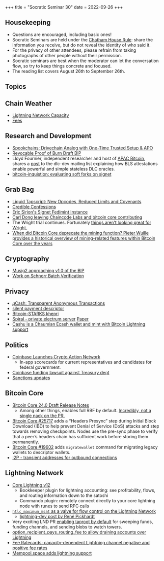 +++
title = "Socratic Seminar 30"
date = 2022-09-26
+++

Housekeeping
------------

- Questions are encouraged, including basic ones!
- Socratic Seminars are held under the [Chatham House Rule](https://www.chathamhouse.org/about-us/chatham-house-rule): share the information you receive, but do not reveal the identity of who said it.
- For the privacy of other attendees, please refrain from taking photographs of other people without their permission.
- Socratic seminars are best when the moderator can let the conversation flow, so try to keep things concrete and focused.
- The reading list covers August 26th to September 26th.

Topics
------

Chain Weather
-------------
- [Lightning Network Capacity](https://bitcoinvisuals.com/ln-capacity)
- [Fees](https://transactionfee.info/charts/fees-package-feerates/)

Research and Development
------------------------
- [Spookchains: Drivechain Analog with One-Time Trusted Setup & APO](https://lists.linuxfoundation.org/pipermail/bitcoin-dev/2022-September/020919.html)
- [Revocable Proof of Burn Draft BIP](https://github.com/veleslavs/bips/blob/bip-rpob-tx-template/bip-rpob-tx-template.mediawiki)
- Lloyd Fournier, independent researcher and host of [APAC Bitcoin](https://twitter.com/APACbitcoin), shares a [post](https://mailmanlists.org/pipermail/dlc-dev/2022-August/000149.html) to the dlc-dev mailing list explaining how BLS attestations enable powerful and simple stateless DLC oracles.
- [bitcoin-inquistion: evaluating soft forks on signet](https://lists.linuxfoundation.org/pipermail/bitcoin-dev/2022-September/020921.html)

Grab Bag
--------
- [Liquid Tapscript: New Opcodes, Reduced Limits and Covenants](https://blog.blockstream.com/tapscript-new-opcodes-reduced-limits-and-covenants/)
- [Credible Confessions](https://github.com/DavidVorick/CredibleConfessions)
- [Eric Sirion's Signet Fedimint Instance](https://faucet.sirion.io/)
- [Carl Dong leaving Chaincode Labs and bitcoin core contributing](https://twitter.com/carl_dong/status/1565108387842560000)
- The Wright trial continues. Fortunately [things aren't looking great for Wright.](https://twitter.com/wizsecurity/status/1570773449886543874)
- [When did Bitcoin Core deprecate the mining function? Pieter Wuille provides a historical overview of mining-related features within Bitcoin Core over the years](https://bitcoin.stackexchange.com/a/114687)

Cryptography
------------
- [Musig2 approaching v1.0 of the BIP](https://nitter.net/n1ckler/status/1567168267025874944)
- [Work on Schnorr Batch Verification](https://github.com/bitcoin-core/secp256k1/pull/1134)

Privacy
-------
- [$\mu$Cash: Transparent Anonymous Transactions](https://eprint.iacr.org/2022/1104.pdf)
- [silent payment descriptor](https://lists.linuxfoundation.org/pipermail/bitcoin-dev/2022-August/020857.html)
- [Bitcoin-STARKS khepri](https://github.com/bitcoin-stark/khepri)
- [Spiral - private electrum server](https://btc.usespiral.com/) [Paper](https://eprint.iacr.org/2022/368)
- [Cashu is a Chaumian Ecash wallet and mint with Bitcoin Lightning support](https://github.com/callebtc/cashu)

Politics
--------
- [Coinbase Launches Crypto Action Network](https://www.cryptoactionnetwork.org/scorecard)
  - In-app scorecards for current representatives and candidates for federal government. 
- [Coinbase funding lawsuit against Treasury dept](https://blog.coinbase.com/defending-privacy-in-crypto-e09db33dece8?gi=248cf3e6ee23)
- [Sanctions updates](https://www.nobsbitcoin.com/ofac-tornado-sanctions-update/)

Bitcoin Core
------------
- [Bitcoin Core 24.0 Draft Release Notes](https://github.com/bitcoin-core/bitcoin-devwiki/wiki/24.0-Release-Notes-draft)
  - Among other things, enables full RBF by default. [Incredibly, not a single nack on the PR.](https://github.com/bitcoin/bitcoin/pull/25610)
- [Bitcoin Core #25717](https://github.com/bitcoin/bitcoin/issues/25717) adds a “Headers Presync” step during Initial Block Download (IBD) to help prevent Denial of Service (DoS) attacks and step towards removing checkpoints. Nodes use the pre-sync phase to verify that a peer’s headers chain has sufficient work before storing them permanently.
- [Bitcoin Core #19602](https://github.com/bitcoin/bitcoin/issues/19602) adds `migratewallet` command for migrating legacy wallets to descriptor wallets.
- [I2P - transient addresses for outbound connections](https://github.com/bitcoin/bitcoin/pull/25355)

Lightning Network
-----------------
- [Core Lightning v12](https://blog.blockstream.com/core-lightning-v0-12-0) 
  - Bookkeeper plugin for lightning accounting: see profitability, flows, and routing information down to the satoshi
  - Commando plugin: remotely connect directly to your core lightning node with runes to send RPC calls
- [`htlc_maximum_msat` as a valve for flow control on the Lightning Network](https://blog.bitmex.com/the-power-of-htlc_maximum_msat-as-a-control-valve-for-better-flow-control-improved-reliability-and-lower-expected-payment-failure-rates-on-the-lightning-network/)
  - [lightning-dev post by René Pickhardt](https://lists.linuxfoundation.org/pipermail/lightning-dev/2022-September/003686.html)
- Very exciting LND PR [enabling taproot by default](https://github.com/lightningnetwork/lnd/pull/6810) for sweeping funds, funding channels, and sending blobs to watch towers.
- [option_recipient_pays_routing_fee to allow draining accounts over Lightning](https://lists.linuxfoundation.org/pipermail/lightning-dev/2022-August/003674.html)
- [Fee Ratecards: capacity-dependent Lightning channel negative and positive fee rates](https://lists.linuxfoundation.org/pipermail/lightning-dev/2022-September/003685.html)
- [Mempool.space adds lightning support](https://mempool.space/lightning)
